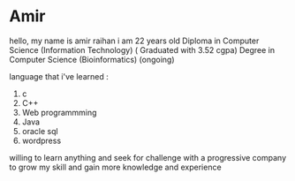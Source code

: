 # Amir
hello, my name is amir raihan
i am 22 years old
Diploma in Computer Science (Information Technology) ( Graduated with 3.52 cgpa)
Degree in Computer Science (Bioinformatics) (ongoing)

language that i've learned :
1. c
2. C++
3. Web programmming
4. Java
5. oracle sql
6. wordpress
   
willing to learn anything and seek for challenge with a progressive company to grow my skill and gain more knowledge and experience
